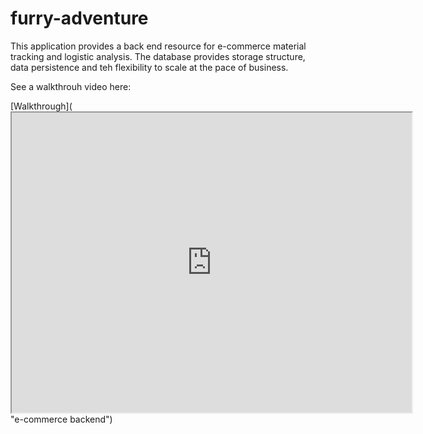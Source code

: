 # furry-adventure

This application provides a back end resource for e-commerce material tracking and logistic analysis. The database provides storage structure, data persistence and teh flexibility to scale at the pace of business.

See a walkthrouh video here:

[Walkthrough](<iframe src="https://drive.google.com/file/d/1iJIS0HoObJD6jHLYiWua1xx8ZBsNKCww/preview" width="640" height="480"></iframe>    "e-commerce backend")